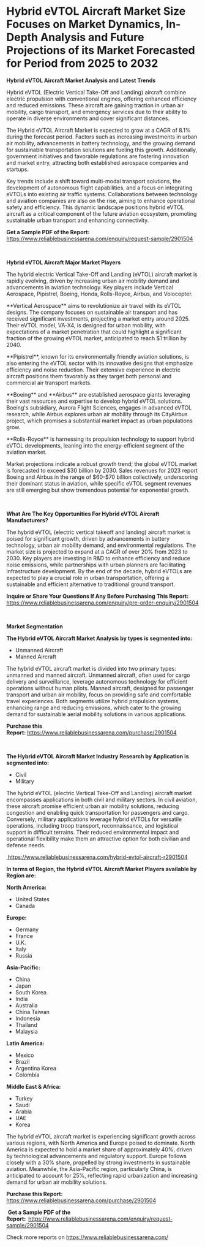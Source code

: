 <p><h1>Hybrid eVTOL Aircraft Market Size Focuses on Market Dynamics, In-Depth Analysis and Future Projections of its Market Forecasted for Period from 2025 to 2032</h1></p><p><strong>Hybrid eVTOL Aircraft Market Analysis and Latest Trends</strong></p>
<p><p>Hybrid eVTOL (Electric Vertical Take-Off and Landing) aircraft combine electric propulsion with conventional engines, offering enhanced efficiency and reduced emissions. These aircraft are gaining traction in urban air mobility, cargo transport, and emergency services due to their ability to operate in diverse environments and cover significant distances.</p><p>The Hybrid eVTOL Aircraft Market is expected to grow at a CAGR of 8.1% during the forecast period. Factors such as increasing investments in urban air mobility, advancements in battery technology, and the growing demand for sustainable transportation solutions are fueling this growth. Additionally, government initiatives and favorable regulations are fostering innovation and market entry, attracting both established aerospace companies and startups.</p><p>Key trends include a shift toward multi-modal transport solutions, the development of autonomous flight capabilities, and a focus on integrating eVTOLs into existing air traffic systems. Collaborations between technology and aviation companies are also on the rise, aiming to enhance operational safety and efficiency. This dynamic landscape positions hybrid eVTOL aircraft as a critical component of the future aviation ecosystem, promoting sustainable urban transport and enhancing connectivity.</p></p>
<p><strong>Get a Sample PDF of the Report:&nbsp;</strong> <a href="https://www.reliablebusinessarena.com/enquiry/request-sample/2901504?utm_campaign=2189&utm_medium=2&utm_source=Github&utm_content=ia&utm_term=16032025&utm_id=hybrid-evtol-aircraft">https://www.reliablebusinessarena.com/enquiry/request-sample/2901504</a></p>
<p>&nbsp;</p>
<p><strong>Hybrid eVTOL Aircraft Major Market Players</strong></p>
<p><p>The hybrid electric Vertical Take-Off and Landing (eVTOL) aircraft market is rapidly evolving, driven by increasing urban air mobility demand and advancements in aviation technology. Key players include Vertical Aerospace, Pipistrel, Boeing, Honda, Rolls-Royce, Airbus, and Volocopter.</p><p>**Vertical Aerospace** aims to revolutionize air travel with its eVTOL designs. The company focuses on sustainable air transport and has received significant investments, projecting a market entry around 2025. Their eVTOL model, VA-X4, is designed for urban mobility, with expectations of a market penetration that could highlight a significant fraction of the growing eVTOL market, anticipated to reach $1 trillion by 2040.</p><p>**Pipistrel**, known for its environmentally friendly aviation solutions, is also entering the eVTOL sector with its innovative designs that emphasize efficiency and noise reduction. Their extensive experience in electric aircraft positions them favorably as they target both personal and commercial air transport markets.</p><p>**Boeing** and **Airbus** are established aerospace giants leveraging their vast resources and expertise to develop hybrid eVTOL solutions. Boeing's subsidiary, Aurora Flight Sciences, engages in advanced eVTOL research, while Airbus explores urban air mobility through its CityAirbus project, which promises a substantial market impact as urban populations grow.</p><p>**Rolls-Royce** is harnessing its propulsion technology to support hybrid eVTOL developments, leaning into the energy-efficient segment of the aviation market.</p><p>Market projections indicate a robust growth trend; the global eVTOL market is forecasted to exceed $30 billion by 2030. Sales revenues for 2023 report Boeing and Airbus in the range of $60-$70 billion collectively, underscoring their dominant status in aviation, while specific eVTOL segment revenues are still emerging but show tremendous potential for exponential growth.</p></p>
<p>&nbsp;</p>
<p><strong>What Are The Key Opportunities For Hybrid eVTOL Aircraft Manufacturers?</strong></p>
<p><p>The hybrid eVTOL (electric vertical takeoff and landing) aircraft market is poised for significant growth, driven by advancements in battery technology, urban air mobility demand, and environmental regulations. The market size is projected to expand at a CAGR of over 20% from 2023 to 2030. Key players are investing in R&D to enhance efficiency and reduce noise emissions, while partnerships with urban planners are facilitating infrastructure development. By the end of the decade, hybrid eVTOLs are expected to play a crucial role in urban transportation, offering a sustainable and efficient alternative to traditional ground transport.</p></p>
<p><strong>Inquire or Share Your Questions If Any Before Purchasing This Report:</strong> <a href="https://www.reliablebusinessarena.com/enquiry/pre-order-enquiry/2901504?utm_campaign=2189&utm_medium=2&utm_source=Github&utm_content=ia&utm_term=16032025&utm_id=hybrid-evtol-aircraft">https://www.reliablebusinessarena.com/enquiry/pre-order-enquiry/2901504</a></p>
<p>&nbsp;</p>
<p><strong>Market Segmentation</strong></p>
<p><strong>The Hybrid eVTOL Aircraft Market Analysis by types is segmented into:</strong></p>
<p><ul><li> Unmanned Aircraft</li><li>Manned Aircraft </li></ul></p>
<p><p>The hybrid eVTOL aircraft market is divided into two primary types: unmanned and manned aircraft. Unmanned aircraft, often used for cargo delivery and surveillance, leverage autonomous technology for efficient operations without human pilots. Manned aircraft, designed for passenger transport and urban air mobility, focus on providing safe and comfortable travel experiences. Both segments utilize hybrid propulsion systems, enhancing range and reducing emissions, which cater to the growing demand for sustainable aerial mobility solutions in various applications.</p></p>
<p><strong>Purchase this Report:&nbsp;</strong><a href="https://www.reliablebusinessarena.com/purchase/2901504?utm_campaign=2189&utm_medium=2&utm_source=Github&utm_content=ia&utm_term=16032025&utm_id=hybrid-evtol-aircraft">https://www.reliablebusinessarena.com/purchase/2901504</a></p>
<p>&nbsp;</p>
<p><strong>The Hybrid eVTOL Aircraft Market Industry Research by Application is segmented into:</strong></p>
<p><ul><li> Civil</li><li>Military </li></ul></p>
<p><p>The hybrid eVTOL (electric Vertical Take-Off and Landing) aircraft market encompasses applications in both civil and military sectors. In civil aviation, these aircraft promise efficient urban air mobility solutions, reducing congestion and enabling quick transportation for passengers and cargo. Conversely, military applications leverage hybrid eVTOLs for versatile operations, including troop transport, reconnaissance, and logistical support in difficult terrains. Their reduced environmental impact and operational flexibility make them an attractive option for both civilian and defense needs.</p></p>
<p><a href="https://www.reliablebusinessarena.com/hybrid-evtol-aircraft-r2901504?utm_campaign=2189&utm_medium=2&utm_source=Github&utm_content=ia&utm_term=16032025&utm_id=hybrid-evtol-aircraft">&nbsp;https://www.reliablebusinessarena.com/hybrid-evtol-aircraft-r2901504</a></p>
<p><strong>In terms of Region, the Hybrid eVTOL Aircraft Market Players available by Region are:</strong></p>
<p>
    <p> <strong> North America: </strong>
        <ul>
            <li>United States</li>
            <li>Canada</li>
        </ul>
        </p> 
    <p> <strong> Europe: </strong>
        <ul>
            <li>Germany</li>
            <li>France</li>
            <li>U.K.</li>
            <li>Italy</li>
            <li>Russia</li>
        </ul>
        </p> 
    <p> <strong> Asia-Pacific: </strong>
        <ul>
            <li>China</li>
            <li>Japan</li>
            <li>South Korea</li>
            <li>India</li>
            <li>Australia</li>
            <li>China Taiwan</li>
            <li>Indonesia</li>
            <li>Thailand</li>
            <li>Malaysia</li>
        </ul>
        </p> 
    <p> <strong> Latin America: </strong>
        <ul>
            <li>Mexico</li>
            <li>Brazil</li>
            <li>Argentina Korea</li>
            <li>Colombia</li>
        </ul>
        </p> 
    <p> <strong> Middle East & Africa: </strong>
        <ul>
            <li>Turkey</li>
            <li>Saudi</li>
            <li>Arabia</li>
            <li>UAE</li>
            <li>Korea</li>
        </ul>
    </p>
    </p>
<p><p>The hybrid eVTOL aircraft market is experiencing significant growth across various regions, with North America and Europe poised to dominate. North America is expected to hold a market share of approximately 40%, driven by technological advancements and regulatory support. Europe follows closely with a 30% share, propelled by strong investments in sustainable aviation. Meanwhile, the Asia-Pacific region, particularly China, is anticipated to account for 25%, reflecting rapid urbanization and increasing demand for urban air mobility solutions.</p></p>
<p><strong>Purchase this Report: </strong><a href="https://www.reliablebusinessarena.com/purchase/2901504?utm_campaign=2189&utm_medium=2&utm_source=Github&utm_content=ia&utm_term=16032025&utm_id=hybrid-evtol-aircraft">https://www.reliablebusinessarena.com/purchase/2901504</a></p>
<p>&nbsp;<strong>Get a Sample PDF of the Report:&nbsp;&nbsp;</strong><a href="https://www.reliablebusinessarena.com/enquiry/request-sample/2901504?utm_campaign=2189&utm_medium=2&utm_source=Github&utm_content=ia&utm_term=16032025&utm_id=hybrid-evtol-aircraft">https://www.reliablebusinessarena.com/enquiry/request-sample/2901504</a></p>
<p><strong></strong></p>
<p>Check more reports on <a href="https://www.reliablebusinessarena.com/?utm_campaign=2189&utm_medium=2&utm_source=Github&utm_content=ia&utm_term=16032025&utm_id=hybrid-evtol-aircraft">https://www.reliablebusinessarena.com/</a></p>
